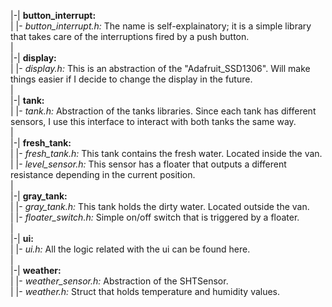 
|-| **button_interrupt:** <br />
| |- *button_interrupt.h:* The name is self-explainatory; it is a simple library that takes care of the interruptions fired by a push button.<br />
|<br />
|-| **display:**<br />
| |- *display.h:* This is an abstraction of the "Adafruit_SSD1306". Will make things easier if I decide to change the display in the future.<br />
|<br />
|-| **tank:**<br />
| |- *tank.h:* Abstraction of the tanks libraries. Since each tank has different sensors, I use this interface to interact with both tanks the same way.<br />
|<br />
|-| **fresh_tank:**<br />
| |- *fresh_tank.h:* This tank contains the fresh water. Located inside the van.<br />
| |- *level_sensor.h:* This sensor has a floater that outputs a different resistance depending in the current position. <br />
|<br />
|-| **gray_tank:**<br />
| |- *gray_tank.h:* This tank holds the dirty water. Located outside the van.<br />
| |- *floater_switch.h:* Simple on/off switch that is triggered by a floater.<br />
|<br />
|-| **ui:**<br />
| |- *ui.h:* All the logic related with the ui can be found here. <br />
|<br />
|-| **weather:**<br />
| |- *weather_sensor.h:* Abstraction of the SHTSensor.<br />
| |- *weather.h:* Struct that holds temperature and humidity values.<br />



